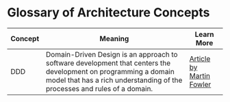 # Glossary of Architecture Concepts

| Concept | Meaning | Learn More |
| ------- | ------- | ---------- |
| DDD | Domain-Driven Design is an approach to software development that centers the development on programming a domain model that has a rich understanding of the processes and rules of a domain. | [Article by Martin Fowler](https://martinfowler.com/bliki/DomainDrivenDesign.html)
